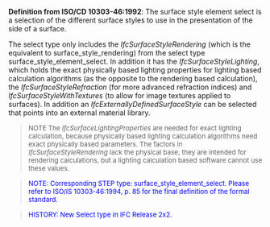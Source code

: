 **Definition from ISO/CD 10303-46:1992**: The surface style element select is a selection of the different surface styles to use in the presentation of the side of a surface.

The select type only includes the _IfcSurfaceStyleRendering_ (which is the equivalent to surface_style_rendering) from the select type surface_style_element_select. In addition it has the _IfcSurfaceStyleLighting_, which holds the exact physically based lighting properties for lighting based calculation algorithms (as the opposite to the rendering based calculation), the _IfcSurfaceStyleRefraction_ (for more advanced refraction indices) and _IfcSurfaceStyleWithTextures_ (to allow for image textures applied to surfaces). In addition an _IfcExternallyDefinedSurfaceStyle_ can be selected that points into an external material library.

> <font size="-1">NOTE The <i>IfcSurfaceLightingProperties</i> are
		  needed for exact lighting calculation, because physically based lighting
		  calculation algorithms need exact physically based parameters. The factors in
		  <i>IfcSurfaceStyleRendering</i> lack the physical base, they are intended for
		  rendering calculations, but a lighting calculation based software cannot use
		  these values.</font>
>

> <font size="-1" color="#0000FF">NOTE: Corresponding STEP type:
		  surface_style_element_select. Please refer to ISO/IS 10303-46:1994, p. 85 for
		  the final definition of the formal standard. </font>
> 


> <font size="-1" color="#0000FF">HISTORY: New Select type in
		IFC Release 2x2. </font>